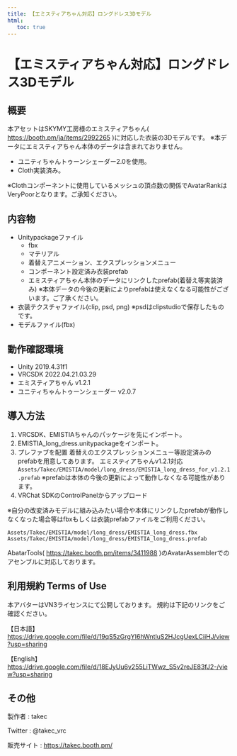 ```yaml
---
title: 【エミスティアちゃん対応】ロングドレス3Dモデル
html:
   toc: true
---
```


# 【エミスティアちゃん対応】ロングドレス3Dモデル

## 概要
本アセットはSKYMY工房様のエミスティアちゃん( https://booth.pm/ja/items/2992265 )に対応した衣装の3Dモデルです。
※本データにエミスティアちゃん本体のデータは含まれておりません。

* ユニティちゃんトゥーンシェーダー2.0を使用。
* Cloth実装済み。

※Clothコンポーネントに使用しているメッシュの頂点数の関係でAvatarRankはVeryPoorとなります。ご承知ください。

## 内容物
* Unitypackageファイル
  * fbx
  * マテリアル
  * 着替えアニメーション、エクスプレッションメニュー
  * コンポーネント設定済み衣装prefab
  * エミスティアちゃん本体のデータにリンクしたprefab(着替え等実装済み) ※本体データの今後の更新によりprefabは使えなくなる可能性がございます。ご了承ください。
* 衣装テクスチャファイル(clip, psd, png) ※psdはclipstudioで保存したものです。
* モデルファイル(fbx)

## 動作確認環境
* Unity 2019.4.31f1
* VRCSDK 2022.04.21.03.29
* エミスティアちゃん v1.2.1
* ユニティちゃんトゥーンシェーダー v2.0.7

## 導入方法
1. VRCSDK、EMISTIAちゃんのパッケージを先にインポート。
2. EMISTIA_long_dress.unitypackageをインポート。
3. プレファブを配置
   着替えのエクスプレッションメニュー等設定済みのprefabを用意してあります。
   エミスティアちゃんv1.2.1対応
   `Assets/Takec/EMISTIA/model/long_dress/EMISTIA_long_dress_for_v1.2.1.prefab`
   ※prefabは本体の今後の更新によって動作しなくなる可能性があります。
4. VRChat SDKのControlPanelからアップロード

※自分の改変済みモデルに組み込みたい場合や本体にリンクしたprefabが動作しなくなった場合等はfbxもしくは衣装prefabファイルをご利用ください。

`Assets/Takec/EMISTIA/model/long_dress/EMISTIA_long_dress.fbx`  
`Assets/Takec/EMISTIA/model/long_dress/EMISTIA_long_dress.prefab`

AbatarTools( https://takec.booth.pm/items/3411988 )のAvatarAssemblerでのアセンブルに対応しております。

## 利用規約 Terms of Use
本アバターはVN3ライセンスにて公開しております。
規約は下記のリンクをご確認ください。

【日本語】
https://drive.google.com/file/d/19qS5zGrgYI6hWntluS2HJcgUexLCiiHJ/view?usp=sharing

【English】
https://drive.google.com/file/d/18EJyUu6v255LiTWwz_S5v2reJE83fJ2-/view?usp=sharing

## その他
製作者
: takec

Twitter
: @takec_vrc

販売サイト
: https://takec.booth.pm/
